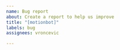 ```yaml
---
name: Bug report
about: Create a report to help us improve
title: "[motionbot]"
labels: bug
assignees: vroncevic

---
```



